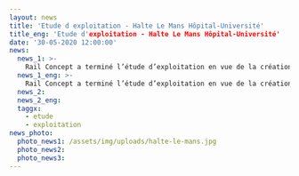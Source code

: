 ```yaml
---
layout: news
title: 'Etude d exploitation - Halte Le Mans Hôpital-Université'
title_eng: 'Etude d'exploitation - Halte Le Mans Hôpital-Université'
date: '30-05-2020 12:00:00'
news:
  news_1: >-
    Rail Concept a terminé l’étude d’exploitation en vue de la création de la halte Le Mans Hôpital-Université. Afin d’améliorer la desserte péri-urbaine du Mans, la Région Pays de la Loire et la communauté urbaine Le Mans Métropole ont décidé de créer une nouvelle halte en interconnexion avec la ligne 1 du tramway sur le tronc commun aux lignes Le Mans – Laval et Le Mans – Alençon. La mise en service prévue pour aout 2023. Cette halte permettra d’améliorer la desserte du centre hospitalier du Mans et du campus universitaire. SNCF Réseau a confié à Rail Concept le soin d’analyser dans le détail les conséquences en termes d’exploitation de cette nouvelle halte et de définir les normes de tracés à utiliser par les horairistes. Nous avons ainsi réalisé une modélisation fine du nœud du Mans et des axes le desservant ainsi que des plans transport actuels et en situation de projet. Nous remercions nos différents interlocuteurs de SNCF Réseau pour leur confiance : Elisabeth Guilbot, Florent Guery, Benoit Desjardins, Erick Etroukang et Richard Hervé. Nous remercions aussi les différentes personnes de la Régions qui ont suivi l’étude : Adrian Friedrich, Youness Hdaddou et Fabienne Ploux.
  news_1_eng: >-  
    Rail Concept a terminé l’étude d’exploitation en vue de la création de la halte Le Mans Hôpital-Université. Afin d’améliorer la desserte péri-urbaine du Mans, la Région Pays de la Loire et la communauté urbaine Le Mans Métropole ont décidé de créer une nouvelle halte en interconnexion avec la ligne 1 du tramway sur le tronc commun aux lignes Le Mans – Laval et Le Mans – Alençon. La mise en service prévue pour aout 2023. Cette halte permettra d’améliorer la desserte du centre hospitalier du Mans et du campus universitaire. SNCF Réseau a confié à Rail Concept le soin d’analyser dans le détail les conséquences en termes d’exploitation de cette nouvelle halte et de définir les normes de tracés à utiliser par les horairistes. Nous avons ainsi réalisé une modélisation fine du nœud du Mans et des axes le desservant ainsi que des plans transport actuels et en situation de projet. Nous remercions nos différents interlocuteurs de SNCF Réseau pour leur confiance : Elisabeth Guilbot, Florent Guery, Benoit Desjardins, Erick Etroukang et Richard Hervé. Nous remercions aussi les différentes personnes de la Régions qui ont suivi l’étude : Adrian Friedrich, Youness Hdaddou et Fabienne Ploux.
  news_2:
  news_2_eng:
  taggx:
    - etude
    - exploitation
news_photo:
  photo_news1: /assets/img/uploads/halte-le-mans.jpg
  photo_news2:
  photo_news3:
---
```

